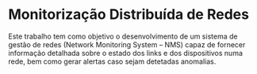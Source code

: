 # Monitorização Distribuída de Redes

Este trabalho tem como objetivo o desenvolvimento de um sistema de gestão de redes (Network Monitoring System – NMS) capaz de fornecer informação detalhada sobre o estado dos links e dos dispositivos numa rede, bem como gerar alertas caso sejam detetadas anomalias.
